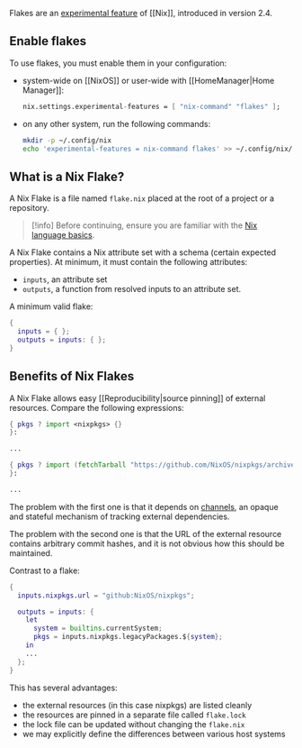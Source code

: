 Flakes are an [experimental feature][experimental] of [[Nix]], introduced in version 2.4.

## Enable flakes
To use flakes, you must enable them in your configuration:
 - system-wide on [[NixOS]] or user-wide with [[HomeManager|Home Manager]]:
   ```nix
   nix.settings.experimental-features = [ "nix-command" "flakes" ];
   ```
 - on any other system, run the following commands:
   ```bash
   mkdir -p ~/.config/nix
   echo 'experimental-features = nix-command flakes' >> ~/.config/nix/nix.conf
   ```

## What is a Nix Flake?

A Nix Flake is a file named `flake.nix` placed at the root of a project or a repository.

> [!info]
> Before continuing, ensure you are familiar with the [Nix language basics].

A Nix Flake contains a Nix attribute set with a schema (certain expected properties).
At minimum, it must contain the following attributes:
 - `inputs`, an attribute set
 - `outputs`, a function from resolved inputs to an attribute set.

A minimum valid flake:
```nix
{
  inputs = { };
  outputs = inputs: { };
}
```

## Benefits of Nix Flakes

A Nix Flake allows easy [[Reproducibility|source pinning]] of external resources. Compare the following expressions:

```nix
{ pkgs ? import <nixpkgs> {}
}:

...

{ pkgs ? import (fetchTarball "https://github.com/NixOS/nixpkgs/archive/06278c77b5d162e62df170fec307e83f1812d94b.tar.gz") {}
}:

...
```

The problem with the first one is that it depends on [channels], an opaque and stateful mechanism of tracking external dependencies.

The problem with the second one is that the URL of the external resource contains arbitrary commit hashes, and it is not obvious how this should be maintained.

Contrast to a flake:

```nix
{
  inputs.nixpkgs.url = "github:NixOS/nixpkgs";

  outputs = inputs: {
    let
      system = builtins.currentSystem;
      pkgs = inputs.nixpkgs.legacyPackages.${system};
    in
    ...
  };
}
```

This has several advantages:
 - the external resources (in this case nixpkgs) are listed cleanly
 - the resources are pinned in a separate file called `flake.lock`
 - the lock file can be updated without changing the `flake.nix`
 - we may explicitly define the differences between various host systems

[Nix language basics]: https://nix.dev/tutorials/nix-language
[experimental]: https://nixos.org/manual/nix/stable/contributing/experimental-features.html
[channels]: https://nixos.wiki/wiki/Nix_channels

